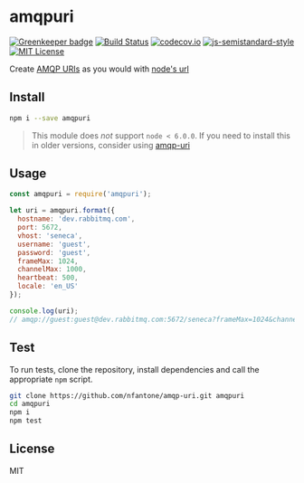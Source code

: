 # amqpuri

[![Greenkeeper badge](https://badges.greenkeeper.io/nfantone/amqp-uri.svg)](https://greenkeeper.io/)
[![Build Status](https://travis-ci.org/nfantone/amqp-uri.svg?branch=develop)](https://travis-ci.org/nfantone/amqp-uri) [![codecov.io](https://codecov.io/github/nfantone/amqp-uri/coverage.svg?branch=develop)](https://codecov.io/github/nfantone/amqp-uri?branch=develop) [![js-semistandard-style](https://img.shields.io/badge/code%20style-semistandard-brightgreen.svg?style=flat-square)](https://github.com/Flet/semistandard) [![MIT License](https://img.shields.io/badge/license-MIT-blue.svg?style=flat-square)](https://github.com/nfantone/amqp-uri/blob/master/LICENSE)

Create [AMQP URIs][3] as you would with [node's url][1]

## Install
```sh
npm i --save amqpuri
```

> This module does _not_ support `node < 6.0.0`. If you need to install this in older versions, consider using [amqp-uri][2]

## Usage
```js
const amqpuri = require('amqpuri');

let uri = amqpuri.format({
  hostname: 'dev.rabbitmq.com',
  port: 5672,
  vhost: 'seneca',
  username: 'guest',
  password: 'guest',
  frameMax: 1024,
  channelMax: 1000,
  heartbeat: 500,
  locale: 'en_US'
});

console.log(uri);
// amqp://guest:guest@dev.rabbitmq.com:5672/seneca?frameMax=1024&channelMax=1000&heartbeat=500&locale=en_US
```

## Test
To run tests, clone the repository, install dependencies and call the appropriate `npm` script.

```sh
git clone https://github.com/nfantone/amqp-uri.git amqpuri
cd amqpuri
npm i
npm test
```

## License
MIT

[1]: https://nodejs.org/api/url.html
[2]: https://www.npmjs.com/package/amqp-uri
[3]: https://www.rabbitmq.com/uri-spec.html
